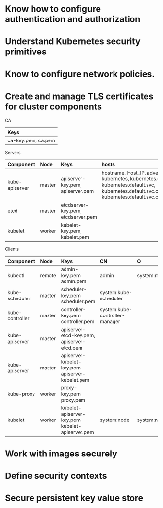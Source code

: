 # Know how to configure authentication and authorization
# Understand Kubernetes security primitives
# Know to configure network policies.
# Create and manage TLS certificates for cluster components
CA

| Keys               |
|:------------------ |
| ca-key.pem, ca.pem |

Servers

| Component      | Node   | Keys                               | hosts |
|:-------------- |:------ |:---------------------------------- |:----- |
| kube-apiserver | master | apiserver-key.pem, apiserver.pem   | hostname, Host_IP, advertise_IP, kubernetes, kubernetes.default, kubernetes.default.svc, kubernetes.default.svc.cluster, kubernetes.default.svc.cluster.local   |
| etcd           | master | etcdserver-key.pem, etcdserver.pem |       |
| kubelet        | worker | kubelet-key.pem, kubelet.pem       |       |

Clients

| Component       | Node   | Keys                                             | CN                             | O              | Server           |
|:--------------- |:------ |:------------------------------------------------ |:------------------------------ |:-------------- |:--------------- |
| kubectl         | remote | admin-key.pem, admin.pem                         | admin                          | system:masters | kube-apiserver |
| kube-scheduler  | master | scheduler-key.pem, scheduler.pem                 | system:kube-scheduler          |                | kube-apiserver |
| kube-controller | master | controller-key.pem, controller.pem               | system:kube-controller-manager |                | kube-apiserver |
| kube-apiserver  | master | apiserver-etcd-key.pem, apiserver-etcd.pem       |                                |                | etcd             |
| kube-apiserver  | master | apiserver-kubelet-key.pem, apiserver-kubelet.pem |                                |                | kubelet   |
| kube-proxy      | worker | proxy-key.pem, proxy.pem                         |                                |                | kube-apiserver |
| kubelet         | worker | kubelet-apiserver-key.pem, kubelet-apiserver.pem | system:node:<nodeName>         | system:nodes   | kube-apiserver |

# Work with images securely
# Define security contexts
# Secure persistent key value store
